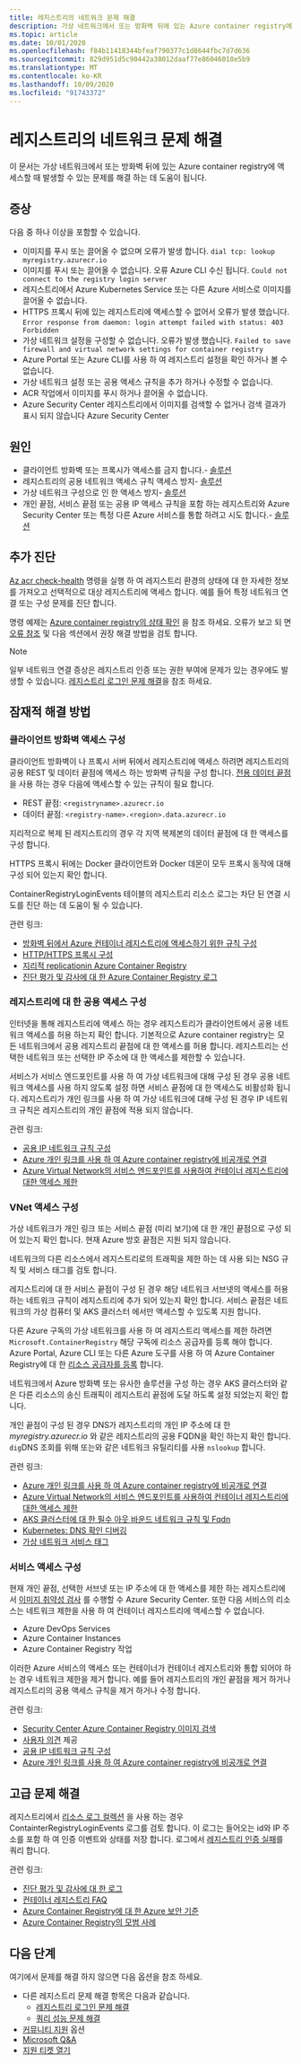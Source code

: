 ```yaml
---
title: 레지스트리의 네트워크 문제 해결
description: 가상 네트워크에서 또는 방화벽 뒤에 있는 Azure container registry에 액세스할 때 발생 하는 일반적인 문제에 대 한 증상, 원인 및 해결 방법
ms.topic: article
ms.date: 10/01/2020
ms.openlocfilehash: f84b11418344bfeaf790377c1d8644fbc7d7d636
ms.sourcegitcommit: 829d951d5c90442a38012daaf77e86046018e5b9
ms.translationtype: MT
ms.contentlocale: ko-KR
ms.lasthandoff: 10/09/2020
ms.locfileid: "91743372"
---
```

# <a name="troubleshoot-network-issues-with-registry"></a>레지스트리의 네트워크 문제 해결

이 문서는 가상 네트워크에서 또는 방화벽 뒤에 있는 Azure container registry에 액세스할 때 발생할 수 있는 문제를 해결 하는 데 도움이 됩니다. 

## <a name="symptoms"></a>증상

다음 중 하나 이상을 포함할 수 있습니다.

* 이미지를 푸시 또는 끌어올 수 없으며 오류가 발생 합니다. `dial tcp: lookup myregistry.azurecr.io`
* 이미지를 푸시 또는 끌어올 수 없습니다. 오류 Azure CLI 수신 됩니다. `Could not connect to the registry login server`
* 레지스트리에서 Azure Kubernetes Service 또는 다른 Azure 서비스로 이미지를 끌어올 수 없습니다.
* HTTPS 프록시 뒤에 있는 레지스트리에 액세스할 수 없어서 오류가 발생 했습니다. `Error response from daemon: login attempt failed with status: 403 Forbidden`
* 가상 네트워크 설정을 구성할 수 없습니다. 오류가 발생 했습니다. `Failed to save firewall and virtual network settings for container registry`
* Azure Portal 또는 Azure CLI를 사용 하 여 레지스트리 설정을 확인 하거나 볼 수 없습니다.
* 가상 네트워크 설정 또는 공용 액세스 규칙을 추가 하거나 수정할 수 없습니다.
* ACR 작업에서 이미지를 푸시 하거나 끌어올 수 없습니다.
* Azure Security Center 레지스트리에서 이미지를 검색할 수 없거나 검색 결과가 표시 되지 않습니다 Azure Security Center

## <a name="causes"></a>원인

* 클라이언트 방화벽 또는 프록시가 액세스를 금지 합니다.- [솔루션](#configure-client-firewall-access)
* 레지스트리의 공용 네트워크 액세스 규칙 액세스 방지- [솔루션](#configure-public-access-to-registry)
* 가상 네트워크 구성으로 인 한 액세스 방지- [솔루션](#configure-vnet-access)
* 개인 끝점, 서비스 끝점 또는 공용 IP 액세스 규칙을 포함 하는 레지스트리와 Azure Security Center 또는 특정 다른 Azure 서비스를 통합 하려고 시도 합니다.- [솔루션](#configure-service-access)

## <a name="further-diagnosis"></a>추가 진단 

[Az acr check-health](/cli/azure/acr#az-acr-check-health) 명령을 실행 하 여 레지스트리 환경의 상태에 대 한 자세한 정보를 가져오고 선택적으로 대상 레지스트리에 액세스 합니다. 예를 들어 특정 네트워크 연결 또는 구성 문제를 진단 합니다. 

명령 예제는 [Azure container registry의 상태 확인](container-registry-check-health.md) 을 참조 하세요. 오류가 보고 되 면 [오류 참조](container-registry-health-error-reference.md) 및 다음 섹션에서 권장 해결 방법을 검토 합니다.

> [!NOTE]
> 일부 네트워크 연결 증상은 레지스트리 인증 또는 권한 부여에 문제가 있는 경우에도 발생할 수 있습니다. [레지스트리 로그인 문제 해결](container-registry-troubleshoot-login.md)을 참조 하세요.

## <a name="potential-solutions"></a>잠재적 해결 방법

### <a name="configure-client-firewall-access"></a>클라이언트 방화벽 액세스 구성

클라이언트 방화벽이 나 프록시 서버 뒤에서 레지스트리에 액세스 하려면 레지스트리의 공용 REST 및 데이터 끝점에 액세스 하는 방화벽 규칙을 구성 합니다. [전용 데이터 끝점](container-registry-firewall-access-rules.md#enable-dedicated-data-endpoints) 을 사용 하는 경우 다음에 액세스할 수 있는 규칙이 필요 합니다.

* REST 끝점: `<registryname>.azurecr.io`
* 데이터 끝점: `<registry-name>.<region>.data.azurecr.io`

지리적으로 복제 된 레지스트리의 경우 각 지역 복제본의 데이터 끝점에 대 한 액세스를 구성 합니다.

HTTPS 프록시 뒤에는 Docker 클라이언트와 Docker 데몬이 모두 프록시 동작에 대해 구성 되어 있는지 확인 합니다.

ContainerRegistryLoginEvents 테이블의 레지스트리 리소스 로그는 차단 된 연결 시도를 진단 하는 데 도움이 될 수 있습니다.

관련 링크:

* [방화벽 뒤에서 Azure 컨테이너 레지스트리에 액세스하기 위한 규칙 구성](container-registry-firewall-access-rules.md)
* [HTTP/HTTPS 프록시 구성](https://docs.docker.com/config/daemon/systemd/#httphttps-proxy)
* [지리적 replicationin Azure Container Registry](container-registry-geo-replication.md)
* [진단 평가 및 감사에 대 한 Azure Container Registry 로그](container-registry-diagnostics-audit-logs.md)

### <a name="configure-public-access-to-registry"></a>레지스트리에 대 한 공용 액세스 구성

인터넷을 통해 레지스트리에 액세스 하는 경우 레지스트리가 클라이언트에서 공용 네트워크 액세스를 허용 하는지 확인 합니다. 기본적으로 Azure container registry는 모든 네트워크에서 공용 레지스트리 끝점에 대 한 액세스를 허용 합니다. 레지스트리는 선택한 네트워크 또는 선택한 IP 주소에 대 한 액세스를 제한할 수 있습니다. 

서비스가 서비스 엔드포인트를 사용 하 여 가상 네트워크에 대해 구성 된 경우 공용 네트워크 액세스를 사용 하지 않도록 설정 하면 서비스 끝점에 대 한 액세스도 비활성화 됩니다. 레지스트리가 개인 링크를 사용 하 여 가상 네트워크에 대해 구성 된 경우 IP 네트워크 규칙은 레지스트리의 개인 끝점에 적용 되지 않습니다. 

관련 링크:

* [공용 IP 네트워크 규칙 구성](container-registry-access-selected-networks.md)
* [Azure 개인 링크를 사용 하 여 Azure container registry에 비공개로 연결](container-registry-private-link.md)
* [Azure Virtual Network의 서비스 엔드포인트를 사용하여 컨테이너 레지스트리에 대한 액세스 제한](container-registry-vnet.md)


### <a name="configure-vnet-access"></a>VNet 액세스 구성

가상 네트워크가 개인 링크 또는 서비스 끝점 (미리 보기)에 대 한 개인 끝점으로 구성 되어 있는지 확인 합니다. 현재 Azure 방호 끝점은 지원 되지 않습니다.

네트워크의 다른 리소스에서 레지스트리로의 트래픽을 제한 하는 데 사용 되는 NSG 규칙 및 서비스 태그를 검토 합니다. 

레지스트리에 대 한 서비스 끝점이 구성 된 경우 해당 네트워크 서브넷의 액세스를 허용 하는 네트워크 규칙이 레지스트리에 추가 되어 있는지 확인 합니다. 서비스 끝점은 네트워크의 가상 컴퓨터 및 AKS 클러스터 에서만 액세스할 수 있도록 지원 합니다.

다른 Azure 구독의 가상 네트워크를 사용 하 여 레지스트리 액세스를 제한 하려면 `Microsoft.ContainerRegistry` 해당 구독에 리소스 공급자를 등록 해야 합니다. Azure Portal, Azure CLI 또는 다른 Azure 도구를 사용 하 여 Azure Container Registry에 대 한 [리소스 공급자를 등록](../azure-resource-manager/management/resource-providers-and-types.md) 합니다.

네트워크에서 Azure 방화벽 또는 유사한 솔루션을 구성 하는 경우 AKS 클러스터와 같은 다른 리소스의 송신 트래픽이 레지스트리 끝점에 도달 하도록 설정 되었는지 확인 합니다.

개인 끝점이 구성 된 경우 DNS가 레지스트리의 개인 IP 주소에 대 한 *myregistry.azurecr.io* 와 같은 레지스트리의 공용 FQDN을 확인 하는지 확인 합니다. `dig`DNS 조회를 위해 또는와 같은 네트워크 유틸리티를 사용 `nslookup` 합니다.

관련 링크:

* [Azure 개인 링크를 사용 하 여 Azure container registry에 비공개로 연결](container-registry-private-link.md)
* [Azure Virtual Network의 서비스 엔드포인트를 사용하여 컨테이너 레지스트리에 대한 액세스 제한](container-registry-vnet.md)
* [AKS 클러스터에 대 한 필수 아웃 바운드 네트워크 규칙 및 Fqdn](../aks/limit-egress-traffic.md#required-outbound-network-rules-and-fqdns-for-aks-clusters)
* [Kubernetes: DNS 확인 디버깅](https://kubernetes.io/docs/tasks/administer-cluster/dns-debugging-resolution/)
* [가상 네트워크 서비스 태그](../virtual-network/service-tags-overview.md)

### <a name="configure-service-access"></a>서비스 액세스 구성

현재 개인 끝점, 선택한 서브넷 또는 IP 주소에 대 한 액세스를 제한 하는 레지스트리에서 [이미지 취약성 검사](../security-center/azure-container-registry-integration.md?toc=/azure/container-registry/toc.json&bc=/azure/container-registry/breadcrumb/toc.json) 를 수행할 수 Azure Security Center. 또한 다음 서비스의 리소스는 네트워크 제한을 사용 하 여 컨테이너 레지스트리에 액세스할 수 없습니다.

* Azure DevOps Services 
* Azure Container Instances
* Azure Container Registry 작업

이러한 Azure 서비스의 액세스 또는 컨테이너가 컨테이너 레지스트리와 통합 되어야 하는 경우 네트워크 제한을 제거 합니다. 예를 들어 레지스트리의 개인 끝점을 제거 하거나 레지스트리의 공용 액세스 규칙을 제거 하거나 수정 합니다.

관련 링크:

* [Security Center Azure Container Registry 이미지 검색](../security-center/azure-container-registry-integration.md)
* [사용자 의견](https://feedback.azure.com/forums/347535-azure-security-center/suggestions/41091577-enable-vulnerability-scanning-for-images-that-are) 제공
* [공용 IP 네트워크 규칙 구성](container-registry-access-selected-networks.md)
* [Azure 개인 링크를 사용 하 여 Azure container registry에 비공개로 연결](container-registry-private-link.md)


## <a name="advanced-troubleshooting"></a>고급 문제 해결

레지스트리에서 [리소스 로그 컬렉션](container-registry-diagnostics-audit-logs.md) 을 사용 하는 경우 ContainterRegistryLoginEvents 로그를 검토 합니다. 이 로그는 들어오는 id와 IP 주소를 포함 하 여 인증 이벤트와 상태를 저장 합니다. 로그에서 [레지스트리 인증 실패](container-registry-diagnostics-audit-logs.md#registry-authentication-failures)를 쿼리 합니다. 

관련 링크:

* [진단 평가 및 감사에 대 한 로그](container-registry-diagnostics-audit-logs.md)
* [컨테이너 레지스트리 FAQ](container-registry-faq.md)
* [Azure Container Registry에 대 한 Azure 보안 기준](security-baseline.md)
* [Azure Container Registry의 모범 사례](container-registry-best-practices.md)

## <a name="next-steps"></a>다음 단계

여기에서 문제를 해결 하지 않으면 다음 옵션을 참조 하세요.

* 다른 레지스트리 문제 해결 항목은 다음과 같습니다.
  * [레지스트리 로그인 문제 해결](container-registry-troubleshoot-login.md) 
  * [쿼리 성능 문제 해결](container-registry-troubleshoot-performance.md)
* [커뮤니티 지원](https://azure.microsoft.com/support/community/) 옵션
* [Microsoft Q&A](https://docs.microsoft.com/answers/products/)
* [지원 티켓 열기](https://azure.microsoft.com/support/create-ticket/)


